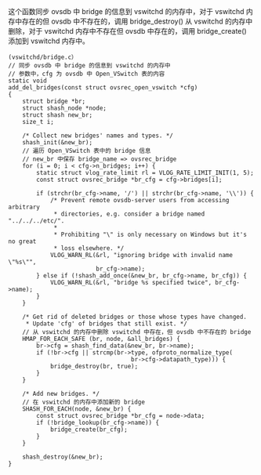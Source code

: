 
这个函数同步 ovsdb 中 bridge 的信息到 vswitchd 的内存中，对于 vswitchd 内存中存在的但 ovsdb 中不存在的，调用 bridge_destroy() 从 vswitchd 的内存中删除，对于 vswitchd 内存中不存在但 ovsdb 中存在的，调用 bridge_create() 添加到 vswitchd 内存中。

	(vswitchd/bridge.c）
	// 同步 ovsdb 中 bridge 的信息到 vswitchd 的内存中
	// 参数中，cfg 为 ovsdb 中 Open_VSwitch 表的内容
	static void
	add_del_bridges(const struct ovsrec_open_vswitch *cfg)
	{
	    struct bridge *br;
	    struct shash_node *node;
	    struct shash new_br;
	    size_t i;
	
	    /* Collect new bridges' names and types. */
	    shash_init(&new_br);
		// 遍历 Open_VSwitch 表中的 bridge 信息
		// new_br 中保存 bridge_name => ovsrec_bridge
	    for (i = 0; i < cfg->n_bridges; i++) {
	        static struct vlog_rate_limit rl = VLOG_RATE_LIMIT_INIT(1, 5);
	        const struct ovsrec_bridge *br_cfg = cfg->bridges[i];
	
	        if (strchr(br_cfg->name, '/') || strchr(br_cfg->name, '\\')) {
	            /* Prevent remote ovsdb-server users from accessing arbitrary
	             * directories, e.g. consider a bridge named "../../../etc/".
	             *
	             * Prohibiting "\" is only necessary on Windows but it's no great
	             * loss elsewhere. */
	            VLOG_WARN_RL(&rl, "ignoring bridge with invalid name \"%s\"",
	                         br_cfg->name);
	        } else if (!shash_add_once(&new_br, br_cfg->name, br_cfg)) {
	            VLOG_WARN_RL(&rl, "bridge %s specified twice", br_cfg->name);
	        }
	    }
	
	    /* Get rid of deleted bridges or those whose types have changed.
	     * Update 'cfg' of bridges that still exist. */
	    // 从 vswitchd 的内存中删除 vswitchd 中存在，但 ovsdb 中不存在的 bridge
	    HMAP_FOR_EACH_SAFE (br, node, &all_bridges) {
	        br->cfg = shash_find_data(&new_br, br->name);
	        if (!br->cfg || strcmp(br->type, ofproto_normalize_type(
	                                   br->cfg->datapath_type))) {
	            bridge_destroy(br, true);
	        }
	    }
	
	    /* Add new bridges. */
		// 在 vswitchd 的内存中添加新的 bridge
	    SHASH_FOR_EACH(node, &new_br) {
	        const struct ovsrec_bridge *br_cfg = node->data;
	        if (!bridge_lookup(br_cfg->name)) {
	            bridge_create(br_cfg);
	        }
	    }
	
	    shash_destroy(&new_br);
	}



